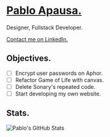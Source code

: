 # [Pablo Apausa.](https://apausa.dev)
Designer, Fullstack Developer.

[Contact me on LinkedIn.](https://www.linkedin.com/in/apausa/)

## Objectives.

- [ ] Encrypt user passwords on Aphor.
- [ ] Refactor Game of Life with canvas.
- [ ] Delete Sonary's repeated code. 
- [ ] Start developing my own website. 

## Stats.

<img align="center" src="https://github-readme-stats.vercel.app/api?username=apausa&show_icons=true&count_private=true&theme=dark" alt="Pablo's GitHub Stats" />
